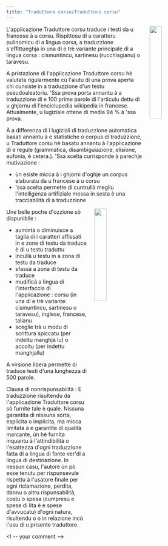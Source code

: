 ```yaml
---
title: "Traduttore corsu/Traduttori corsu"
---
```


<img align="right" width="25%" src="/images/icon.jpg" style="margin-left: 20px;">

L'appiicazione Traduttore corsu traduce i testi da u francese à u corsu. Rispittosu di u caratteru pulinomicu di a lingua corsa, a traduzzione s'effittueghja in una di e trè variante principale di a lingua corsa : cismuntincu, sartinesu (rucchisgianu) o taravesu. 

A pristazione di l'appiicazione Traduttore corsu hè valutata rigularmente cù l'aiutu di una prova aperta chì cunsiste in a traduzzione d'un testu pseudoaleatoriu. 'Ssa prova porta annantu à a traduzzione di e 100 prime parole di l'articulu  dettu di u ghjornu di l'enciclupedia wikipedia in francese. Attualmente, u lugiziale ottene di media 94 % à 'ssa prova. 

À a differenza di i lugiziali di traduzzione automatica basati annantu à e statistiche o corpus di traduzzione, u Traduttore corsu hè basatu annantu à l'appiicazione di e regule (grammatica, disambiguiazione, elisione, eufonia, è cetera.). 'Ssa scelta currisponde à parechje mutivazione : 
- ùn esiste micca à i ghjorni d'oghje un corpus elaburatu da u francese à u corsu 
- 'ssa scelta permette di cuntrullà megliu l'intelligenza artifiziale messa in sesta è una tracciabilità di a traduzzione 

<img align="right" width="25%" src="/images/screenshot1.jpg" style="margin-left: 20px;">

Une belle poche d'ozzione sò dispunibile : 
- aumintà o diminuisce a taglia di i caratteri affissati in e zone di testu da traduce è di u testu traduttu 
- incullà u testu in a zona di testu da traduce 
- sfassà a zona di testu da traduce 
- mudificà a lingua di l'interfaccia di l'appiicazione : corsu (in una di e trè variante: cismuntincu, sartinesu o taravesu), inglese, francese, talianu 
- sceglie trà u modu di scrittura spiccatu (per indettu manghjà lu) o accoltu (per indettu manghjallu)

A virsione libera permette di traduce testi d'una lunghezza di 500 parole.

Clausa di nonrispunsabilità : E traduzzione risultendu da l'appiicazione Traduttore corsu sò furnite tale è quale. Nissuna garantita di nissuna sorta, esplicita o implicita, ma micca limitata à e garantite di qualità marcante, ùn hè furnita inquantu à l'attindibilità o l'esattezza d'ogni traduzzione fatta di a lingua di fonte ver'di a lingua di destinazione. In nessun casu, l'autore ùn pò esse tenutu per rispunsevule rispettu à l'usatore finale per ogni riclamazione, perdita, dannu o altru rispunsabilità, costu o spesa (cumpresu e spese di lita è e spese d'avvucatu) d'ogni natura, risultendu o o in relazione incù l'usu di u prisente traduttore. 

<! -- your comment -->

